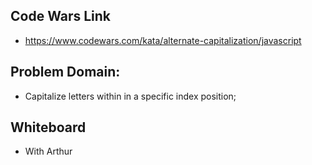 ## Code Wars Link 
* https://www.codewars.com/kata/alternate-capitalization/javascript

## Problem Domain:
* Capitalize letters within in a specific index position; 

## Whiteboard
* With Arthur
